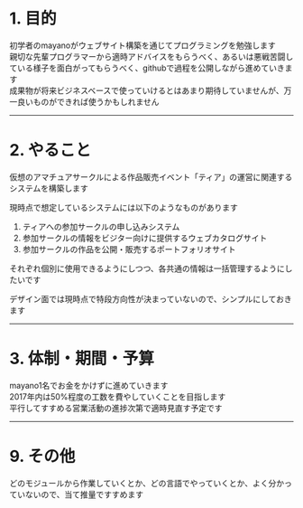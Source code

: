 # 1. 目的  

初学者のmayanoがウェブサイト構築を通じてプログラミングを勉強します  
親切な先輩プログラマーから適時アドバイスをもらうべく、あるいは悪戦苦闘している様子を面白がってもらうべく、githubで過程を公開しながら進めていきます  
成果物が将来ビジネスベースで使っていけるとはあまり期待していませんが、万一良いものができれば使うかもしれません  



**********

# 2. やること  

仮想のアマチュアサークルによる作品販売イベント「ティア」の運営に関連するシステムを構築します  

現時点で想定しているシステムには以下のようなものがあります  

1. ティアへの参加サークルの申し込みシステム  
1. 参加サークルの情報をビジター向けに提供するウェブカタログサイト  
1. 参加サークルの作品を公開・販売するポートフォリオサイト  

それぞれ個別に使用できるようにしつつ、各共通の情報は一括管理するようにしたいです  

デザイン面では現時点で特段方向性が決まっていないので、シンプルにしておきます  



**********
# 3. 体制・期間・予算  

mayano1名でお金をかけずに進めていきます  
2017年内は50%程度の工数を費やしていくことを目指します  
平行してすすめる営業活動の進捗次第で適時見直す予定です  



**********
# 9. その他  

どのモジュールから作業していくとか、どの言語でやっていくとか、よく分かっていないので、当て推量ですすめます  

